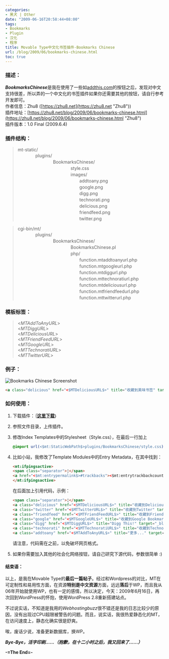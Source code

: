 ```yaml
---
categories:
- 黑犬 | Other
date: "2009-06-16T20:58:44+08:00"
tags:
- Bookmarks
- Plugin
- 汉化
- 程序
title: Movable Type中文化书签插件-Bookmarks Chinese
url: /blog/2009/06/bookmarks-chinese.html
toc: true
---
```

### **描述：**

***BookmarksChinese***是我在使用了一些如[addthis.com](http://www.addthis.com/ "AddThis")的按钮之后，发现对中文支持很差，所以弄的一个中文化的书签插件如果你还需要其他的按钮，请自行参考开发即可。  
作者信息：Zhu8 ([https://zhu8.net](https://zhu8.net "Zhu8"))  
插件地址：[https://zhu8.net/blog/2009/06/bookmarks-chinese.html](https://zhu8.net/blog/2009/06/bookmarks-chinese.html "Zhu8")  
插件版本：1.0 Final (2009.6.4)
<!--more-->

### **插件结构：**</font>

> mt-static/  
> 　　　　plugins/  
> 　　　　　　　　BookmarksChinese/  
> 　　　　　　　　　　　　style.css  
> 　　　　　　　　　　　　images/  
> 　　　　　　　　　　　　　　addtoany.png  
> 　　　　　　　　　　　　　　google.png  
> 　　　　　　　　　　　　　　digg.png  
> 　　　　　　　　　　　　　　technorati.png  
> 　　　　　　　　　　　　　　delicious.png  
> 　　　　　　　　　　　　　　friendfeed.png  
> 　　　　　　　　　　　　　　twitter.png

> cgi-bin/mt/  
> 　　　　plugins/  
> 　　　　　　　　BookmarksChinese/  
> 　　　　　　　　　　　　BookmarksChinese.pl  
> 　　　　　　　　　　　　php/  
> 　　　　　　　　　　　　　　function.mtaddtoanyurl.php  
> 　　　　　　　　　　　　　　function.mtgoogleurl.php  
> 　　　　　　　　　　　　　　function.mtdiggurl.php  
> 　　　　　　　　　　　　　　function.mttechnoratiurl.php  
> 　　　　　　　　　　　　　　function.mtdeliciousurl.php  
> 　　　　　　　　　　　　　　function.mtfriendfeedurl.php  
> 　　　　　　　　　　　　　　function.mttwitterurl.php

### **模板标签：**</font>

> <$MTAddToAnyURL$>  
> <$MTDiggURL$>  
> <$MTDeliciousURL$>  
> <$MTFriendFeedURL$>  
> <$MTGoogleURL$>  
> <$MTTechnoratiURL$>  
> <$MTTwitterURL$>

### **例子：**

![Bookmarks Chinese Screenshot](/images/BookmarksChinese.png "Bookmarks Chinese Screenshot")

```html
<a class="delicious" href="<$MTDeliciousURL$>" title="收藏到美味书签" target="_blank"></a>
```

### **如何使用：**

1.  下载插件：｛[**这里下载**](https://zhu8.net/uploads/BookMarksChinese.zip "Bookmarks Chinese 下载地址")｝  
2. 参照文件目录，上传插件。  
3. 修改Index Templates中的Stylesheet（Style.css），在最后一行加上

    ```css
    @import url(<$mt:StaticWebPath$>plugins/BookmarksChinese/style.css);
    ```

4. 比如小站，我修改了Template Modules中的Entry Metadata，在其中找到：

    ```html
    <mt:ifpingsactive>
    <span class="separator">¦</span>
    <a href="<$mt:entrypermalink$>#trackbacks"><$mt:entrytrackbackcount plural="# Trackbacks" singular="1 Trackback"$></a>
    </mt:ifpingsactive>
    ```

    在后面加上引用代码，示例：

    ```html
    <span class="separator">¦</span>
    <a class="delicious" href="<$MTDeliciousURL$>" title="收藏到Delicious" target="_blank"></a>
    <a class="twitter" href="<$MTTwitterURL$>" title="收藏到Twitter" target="_blank"></a>
    <a class="friendfeed" href="<$MTFriendFeedURL$>" title="收藏到FriendFeed" target="_blank"></a>
    <a class="google" href="<$MTGoogleURL$>" title="收藏到Google Bookmarks" target="_blank"></a>
    <a class="digg" href="<$MTDiggURL$>" title="Digg This!" target="_blank"></a>
    <a class="technorati" href="<$MTTechnoratiURL$>" title="收藏到Technorati" target="_blank"></a>
    <a class="addtoany" href="<$MTAddToAnyURL$>" title="更多..." target="_blank">More!</a>
    ```

    请注意，代码需在之前，以免破坏网页格式。

5. 如果你需要加入其他的社会化网络按钮，请自己研究下源代码，参数很简单 :)

#### **结束语：**

以上，是我在Movable Type的**最后一篇帖子**。经过和Wordpress的对比，MT在可定制性和易用性方面，在资源**特别是中文资源**方面，远远**落后**于WP，而且我从06年开始就使用WP，也有一定的感情，所以决定，今天：2009年6月16日，再次回到WordPress的怀抱，使用WordPress 2.8重新搭建站点。

不过说实话，不知道是我用的*Webhostingbuzz*很不错还是我的日志比较少的原因，没有出现过CPU超限被警告的问题。而且，说实话，我很热爱静态化的MT，在访问速度上，静态化确实很是舒爽。

唉，废话少说，准备更新数据库，换WP。

***Bye-Bye，活字印刷......（抱歉，在十二小时之后，我又回来了......）***

**-=The End=-** 